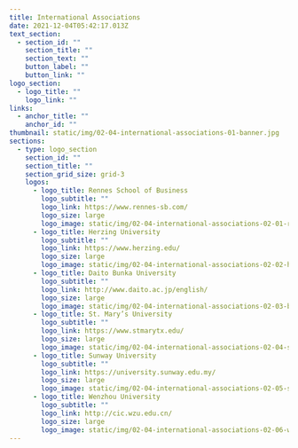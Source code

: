```yaml
---
title: International Associations
date: 2021-12-04T05:42:17.013Z
text_section:
  - section_id: ""
    section_title: ""
    section_text: ""
    button_label: ""
    button_link: ""
logo_section:
  - logo_title: ""
    logo_link: ""
links:
  - anchor_title: ""
    anchor_id: ""
thumbnail: static/img/02-04-international-associations-01-banner.jpg
sections:
  - type: logo_section
    section_id: ""
    section_title: ""
    section_grid_size: grid-3
    logos:
      - logo_title: Rennes School of Business
        logo_subtitle: ""
        logo_link: https://www.rennes-sb.com/
        logo_size: large
        logo_image: static/img/02-04-international-associations-02-01-rennes-school-of-business.jpg
      - logo_title: Herzing University
        logo_subtitle: ""
        logo_link: https://www.herzing.edu/
        logo_size: large
        logo_image: static/img/02-04-international-associations-02-02-herzing-university.jpg
      - logo_title: Daito Bunka University
        logo_subtitle: ""
        logo_link: http://www.daito.ac.jp/english/
        logo_size: large
        logo_image: static/img/02-04-international-associations-02-03-baito-bunka-university.jpg
      - logo_title: St. Mary’s University
        logo_subtitle: ""
        logo_link: https://www.stmarytx.edu/
        logo_size: large
        logo_image: static/img/02-04-international-associations-02-04-st-marys-university.jpg
      - logo_title: Sunway University
        logo_subtitle: ""
        logo_link: https://university.sunway.edu.my/
        logo_size: large
        logo_image: static/img/02-04-international-associations-02-05-sunway-university.jpg
      - logo_title: Wenzhou University
        logo_subtitle: ""
        logo_link: http://cic.wzu.edu.cn/
        logo_size: large
        logo_image: static/img/02-04-international-associations-02-06-wenzhou-university.jpg
---
```

